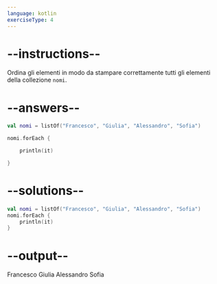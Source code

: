 ```yaml
---
language: kotlin
exerciseType: 4
---
```


# --instructions--

Ordina gli elementi in modo da stampare correttamente tutti gli elementi della collezione `nomi`.

# --answers--

```kotlin
val nomi = listOf("Francesco", "Giulia", "Alessandro", "Sofia")
```

```kotlin
nomi.forEach {
```

```kotlin
    println(it)
```

```kotlin
}
```

# --solutions--

```kotlin
val nomi = listOf("Francesco", "Giulia", "Alessandro", "Sofia")
nomi.forEach {
    println(it)
}
```

# --output--

Francesco
Giulia
Alessandro
Sofia
